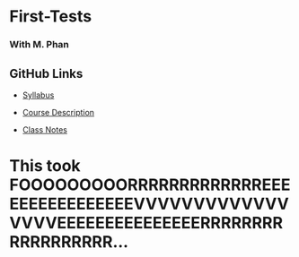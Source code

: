 # First-Tests
### With M. Phan

## GitHub Links
* [Syllabus](https://phanmad000.github.io/First-Tests/Syllabus)

* [Course Description](https://phanmad000.github.io/First-Tests/Course-Description)

* [Class Notes](https://phanmad000.github.io/ClassNotes_md/)


# This took FOOOOOOOOORRRRRRRRRRRRREEEEEEEEEEEEEEEEVVVVVVVVVVVVVVVVVEEEEEEEEEEEEEEERRRRRRRRRRRRRRRRRR...
